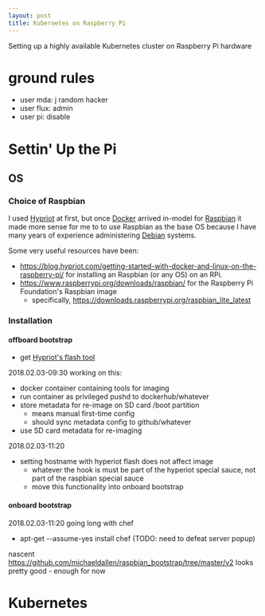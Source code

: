 ```yaml
---
layout: post
title: Kubernetes on Raspberry Pi
---
```


Setting up a highly available Kubernetes cluster on Raspberry Pi hardware

# ground rules
* user mda: j random hacker
* user flux: admin
* user pi: disable


# Settin' Up the Pi

## OS

### Choice of Raspbian

I used [Hypriot](https://hypriot.com "Hypriot") at first, but once [Docker](https://www.docker.com "Docker") arrived in-model for [Raspbian](https://www.raspbian.org "Raspbian") it made more sense for me to to use Raspbian as the base OS because I have many years of experience administering [Debian](https://www.debian.org/ "Debian") systems.

Some very useful resources have been:
* <https://blog.hypriot.com/getting-started-with-docker-and-linux-on-the-raspberry-pi/> for installing an Raspbian (or any OS) on an RPi.
* <https://www.raspberrypi.org/downloads/raspbian/> for the Raspberry Pi Foundation's Raspbian image
  * specifically, <https://downloads.raspberrypi.org/raspbian_lite_latest> 

### Installation

#### offboard bootstrap 
* get [Hypriot's flash tool](https://github.com/hypriot/flash)

2018.02.03-09:30
working on this:
* docker container containing tools for imaging
* run container as privileged pushd to dockerhub/whatever
* store metadata for re-image on SD card /boot partition
  * means manual first-time config
  * should sync metadata config to github/whatever
* use SD card metadata for re-imaging

2018.02.03-11:20
* setting hostname with hyperiot flash does not affect image
  * whatever the hook is must be part of the hyperiot special sauce, not part of the raspbian special sauce
  * move this functionality into onboard bootstrap

#### onboard bootstrap
2018.02.03-11:20
going long with chef
* apt-get --assume-yes install chef (TODO: need to defeat server popup)

nascent https://github.com/michaeldallen/raspbian_bootstrap/tree/master/v2 looks pretty good - enough for now


# Kubernetes
